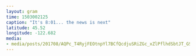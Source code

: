 ```yaml
---
layout: gram
time: 1503002125
caption: "It's 8:01... the news is next"
latitude: 45.52
longitude: -122.682
media:
- media/posts/201708/AQPc_T4RyjFEOtnpYl7BCfQcdjuSRiZGc_xZlPflhdSbtJT_GSIA4ya2zFz0Sfe12iNhD3Ba6SxOgCgtNY2rfuzf0Wj0C6WZDsgjZf4_17893737748014843.mp4
---
```

